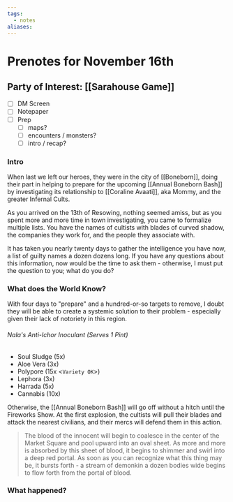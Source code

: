 ```yaml
---
tags:
  - notes
aliases:
---
```


# Prenotes for November 16th
## Party of Interest: [[Sarahouse Game]]
- [ ] DM Screen
- [ ] Notepaper
- [ ] Prep
	- [ ] maps?
	- [ ] encounters / monsters?
	- [ ] intro / recap?

### Intro

When last we left our heroes, they were in the city of [[Boneborn]], doing their part in helping to prepare for the upcoming [[Annual Boneborn Bash]] by investigating its relationship to [[Coraline Avaati]], aka Mommy, and the greater Infernal Cults.

As you arrived on the 13th of Resowing, nothing seemed amiss, but as you spent more and more time in town investigating, you came to formalize multiple lists. You have the names of cultists with blades of curved shadow, the companies they work for, and the people they associate with.

It has taken you nearly twenty days to gather the intelligence you have now, a list of guilty names a dozen dozens long. If you have any questions about this information, now would be the time to ask them - otherwise, I must put the question to you; what do you do?

### What does the World Know?

With four days to "prepare" and a hundred-or-so targets to remove, I doubt they will be able to create a systemic solution to their problem - especially given their lack of notoriety in this region.

###### Nala's Anti-Ichor Inoculant (Serves 1 Pint)
- Soul Sludge (5x)
- Aloe Vera (3x)
- Polypore (15x <`Variety OK`>)
- Lephora (3x)
- Harrada (5x)
- Cannabis (10x)

Otherwise, the [[Annual Boneborn Bash]] will go off without a hitch until the Fireworks Show. At the first explosion, the cultists will pull their blades and attack the nearest civilians, and their mercs will defend them in this action.

> The blood of the innocent will begin to coalesce in the center of the Market Square and pool upward into an oval sheet. As more and more is absorbed by this sheet of blood, it begins to shimmer and swirl into a deep red portal. As soon as you can recognize what this thing may be, it bursts forth - a stream of demonkin a dozen bodies wide begins to flow forth from the portal of blood.

### What happened?